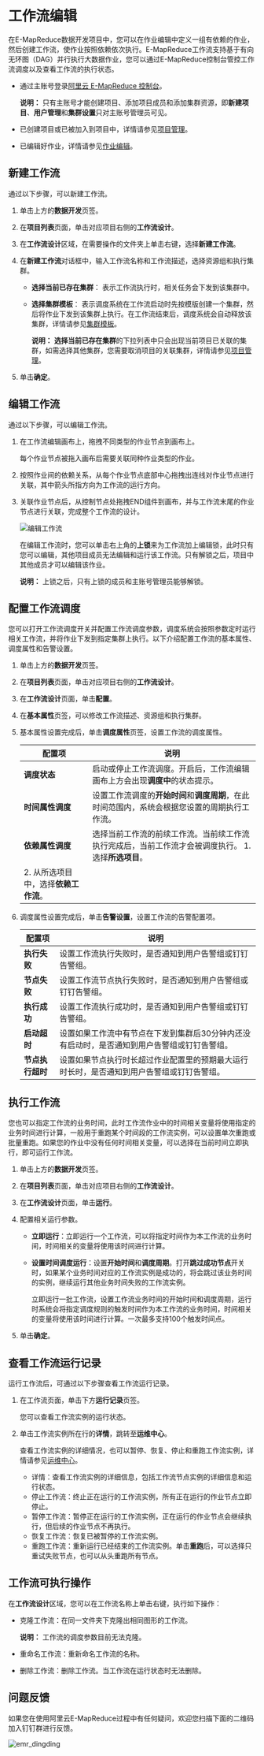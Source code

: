 # 工作流编辑

在E-MapReduce数据开发项目中，您可以在作业编辑中定义一组有依赖的作业，然后创建工作流，使作业按照依赖依次执行。E-MapReduce工作流支持基于有向无环图（DAG）并行执行大数据作业，您可以通过E-MapReduce控制台管控工作流调度以及查看工作流的执行状态。

-   通过主账号登录[阿里云 E-MapReduce 控制台](https://emr.console.aliyun.com)。

    **说明：** 只有主账号才能创建项目、添加项目成员和添加集群资源，即**新建项目**、**用户管理**和**集群设置**只对主账号管理员可见。

-   已创建项目或已被加入到项目中，详情请参见[项目管理](/cn.zh-CN/数据开发/项目管理.md)。
-   已编辑好作业，详情请参见[作业编辑](/cn.zh-CN/数据开发/作业编辑.md)。

## 新建工作流

通过以下步骤，可以新建工作流。

1.  单击上方的**数据开发**页签。

2.  在**项目列表**页面，单击对应项目右侧的**工作流设计**。

3.  在**工作流设计**区域，在需要操作的文件夹上单击右键，选择**新建工作流**。

4.  在**新建工作流**对话框中，输入工作流名称和工作流描述，选择资源组和执行集群。

    -   **选择当前已存在集群**： 表示工作流执行时，相关任务会下发到该集群中。
    -   **选择集群模板**： 表示调度系统在工作流启动时先按模版创建一个集群，然后将作业下发到该集群上执行。在工作流结束后，调度系统会自动释放该集群，详情请参见[集群模板](/cn.zh-CN/数据开发/集群模板.md)。

        **说明：** **选择当前已存在集群**的下拉列表中只会出现当前项目已关联的集群，如需选择其他集群，您需要取消项目的关联集群，详情请参见[项目管理](/cn.zh-CN/数据开发/项目管理.md)。

5.  单击**确定**。


## 编辑工作流

通过以下步骤，可以编辑工作流。

1.  在工作流编辑画布上，拖拽不同类型的作业节点到画布上。

    每个作业节点被拖入画布后需要关联同种作业类型的作业。

2.  按照作业间的依赖关系，从每个作业节点底部中心拖拽出连线对作业节点进行关联，其中箭头所指方向为工作流的运行方向。

3.  关联作业节点后，从控制节点处拖拽END组件到画布，并与工作流末尾的作业节点进行关联，完成整个工作流的设计。

    ![编辑工作流](https://static-aliyun-doc.oss-cn-hangzhou.aliyuncs.com/assets/img/zh-CN/2259929951/p10925.png)

    在编辑工作流时，您可以单击右上角的**上锁**来为工作流加上编辑锁，此时只有您可以编辑，其他项目成员无法编辑和运行该工作流。只有解锁之后，项目中其他成员才可以编辑该作业。

    **说明：** 上锁之后，只有上锁的成员和主账号管理员能够解锁。


## 配置工作流调度

您可以打开工作流调度开关并配置工作流调度参数，调度系统会按照参数定时运行相关工作流，并将作业下发到指定集群上执行。以下介绍配置工作流的基本属性、调度属性和告警设置。

1.  单击上方的**数据开发**页签。

2.  在**项目列表**页面，单击对应项目右侧的**工作流设计**。

3.  在**工作流设计**页面，单击**配置**。

4.  在**基本属性**页签，可以修改工作流描述、资源组和执行集群。

5.  基本属性设置完成后，单击**调度属性**页签，设置工作流的调度属性。

    |配置项|说明|
    |---|--|
    |**调度状态**|启动或停止工作流调度。开启后，工作流编辑画布上方会出现**调度中**的状态提示。|
    |**时间属性调度**|设置工作流调度的**开始时间**和**调度周期**，在此时间范围内，系统会根据您设置的周期执行工作流。|
    |**依赖属性调度**|选择当前工作流的前续工作流。当前续工作流执行完成后，当前工作流才会被调度执行。     1.  选择**所选项目**。
    2.  从所选项目中，选择**依赖工作流**。 |

6.  调度属性设置完成后，单击**告警设置**，设置工作流的告警配置项。

    |配置项|说明|
    |---|--|
    |**执行失败**|设置工作流执行失败时，是否通知到用户告警组或钉钉告警组。|
    |**节点失败**|设置工作流节点执行失败时，是否通知到用户告警组或钉钉告警组。|
    |**执行成功**|设置工作流执行成功时，是否通知到用户告警组或钉钉告警组。|
    |**启动超时**|设置如果工作流中有节点在下发到集群后30分钟内还没有启动时，是否通知到用户告警组或钉钉告警组。|
    |**节点执行超时**|设置如果节点执行时长超过作业配置里的预期最大运行时长时，是否通知到用户告警组或钉钉告警组。|


## 执行工作流

您也可以指定工作流的业务时间，此时工作流作业中的时间相关变量将使用指定的业务时间进行计算，一般用于重跑某个时间段的工作流实例，可以设置单次重跑或批量重跑。如果您的作业中没有任何时间相关变量，可以选择在当前时间立即执行，即可运行工作流。

1.  单击上方的**数据开发**页签。

2.  在**项目列表**页面，单击对应项目右侧的**工作流设计**。

3.  在**工作流设计**页面，单击**运行**。

4.  配置相关运行参数。

    -   **立即运行**：立即运行一个工作流，可以将指定时间作为本工作流的业务时间，时间相关的变量将使用该时间进行计算。
    -   **设置时间调度运行**：设置**开始时间**和**调度周期**。打开**跳过成功节点**开关时，如果某个业务时间对应的工作流实例是成功的，将会跳过该业务时间的实例，继续运行其他业务时间失败的工作流实例。

        立即运行一批工作流，设置工作流业务时间的开始时间和调度周期，运行时系统会将指定调度规则的触发时间作为本工作流的业务时间，时间相关的变量将使用该时间进行计算。一次最多支持100个触发时间点。

5.  单击**确定**。


## 查看工作流运行记录

运行工作流后，可通过以下步骤查看工作流运行记录。

1.  在工作流页面，单击下方**运行记录**页签。

    您可以查看工作流实例的运行状态。

2.  单击工作流实例所在行的**详情**，跳转至**运维中心**。

    查看工作流实例的详细情况，也可以暂停、恢复、停止和重跑工作流实例，详情请参见[运维中心](/cn.zh-CN/数据开发/运维中心.md)。

    -   详情：查看工作流实例的详细信息，包括工作流节点实例的详细信息和运行状态。
    -   停止工作流：终止正在运行的工作流实例，所有正在运行的作业节点立即停止。
    -   暂停工作流：暂停正在运行的工作流实例，正在运行的作业节点会继续执行，但后续的作业节点不再执行。
    -   恢复工作流：恢复已被暂停的工作流实例。
    -   重跑工作流：重新运行已经结束的工作流实例。单击**重跑**后，可以选择只重试失败节点，也可以从头重跑所有节点。

## 工作流可执行操作

在**工作流设计**区域，您可以在工作流名称上单击右键，执行如下操作：

-   克隆工作流：在同一文件夹下克隆出相同图形的工作流。

    **说明：** 工作流的调度参数目前无法克隆。

-   重命名工作流：重新命名工作流的名称。
-   删除工作流：删除工作流。当工作流在运行状态时无法删除。

## 问题反馈

如果您在使用阿里云E-MapReduce过程中有任何疑问，欢迎您扫描下面的二维码加入钉钉群进行反馈。

![emr_dingding](https://static-aliyun-doc.oss-cn-hangzhou.aliyuncs.com/assets/img/zh-CN/2440659951/p81620.png)

